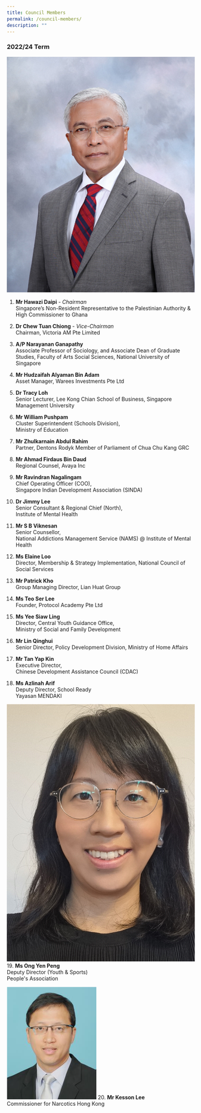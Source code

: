 ```yaml
---
title: Council Members
permalink: /council-members/
description: ""
---
```

### 2022/24 Term

![](/images/Members%20(2)/Mr%20Hawazi%20Daipi.jpg)
1. **Mr Hawazi Daipi** - *Chairman*
<br> Singapore’s Non-Resident
Representative to the
Palestinian Authority & High
Commissioner to Ghana


2. **Dr Chew Tuan Chiong** - *Vice-Chairman*
<br> Chairman, Victoria AM Pte Limited

3. **A/P Narayanan Ganapathy** 
<br> Associate Professor of Sociology, and Associate Dean of Graduate Studies, Faculty of Arts Social Sciences, National University of Singapore

4. **Mr Hudzaifah Alyaman Bin Adam**
<br> Asset Manager, Warees Investments Pte Ltd

5. **Dr Tracy Loh**
<br> Senior Lecturer, Lee Kong Chian School of Business, Singapore Management University

6. **Mr William Pushpam**
<br> Cluster Superintendent (Schools Division),
<br>Ministry of Education

7. **Mr Zhulkarnain Abdul Rahim**
<br> Partner, Dentons Rodyk
Member of Parliament of Chua Chu Kang GRC

8. **Mr Ahmad Firdaus Bin Daud**
<br> Regional Counsel, Avaya Inc

9. **Mr Ravindran Nagalingam**
<br> Chief Operating Officer
(COO),
<br> Singapore
Indian Development
Association (SINDA)

10. **Dr Jimmy Lee**
<br>Senior Consultant &
Regional Chief (North),
<br> Institute of Mental Health

11. **Mr S B Viknesan**
<br> Senior Counsellor,
<br> National Addictions
Management Service
(NAMS) @  Institute of
Mental Health

12. **Ms Elaine Loo**
<br> Director, Membership & Strategy Implementation, National Council of Social Services

13. **Mr Patrick Kho**
<br> Group Managing Director, Lian Huat Group

14. **Ms Teo Ser Lee**
<br> Founder, Protocol Academy Pte Ltd

15. **Ms Yee Siaw Ling**
<br>  Director, Central Youth
Guidance Office, 
<br> Ministry of Social and Family Development

16. **Mr Lin Qinghui**  <br> Senior Director, Policy
Development Division,
Ministry of Home Affairs 


17. **Mr Tan Yap Kin**
<br> Executive Director,
<br> Chinese Development Assistance Council (CDAC)


18. **Ms Azlinah Arif**
<br> Deputy Director, School Ready
<br>Yayasan MENDAKI

![](/images/Members%20(2)/Ms%20Ong%20Yen%20Peng.jpg)
19. **Ms Ong Yen Peng**
<br> Deputy Director (Youth & Sports)
<br> People's Association

![](/images/Members%20(2)/Mr%20Kesson%20Lee.png)
20. **Mr Kesson Lee**
<br> Commissioner for Narcotics
 Hong Kong